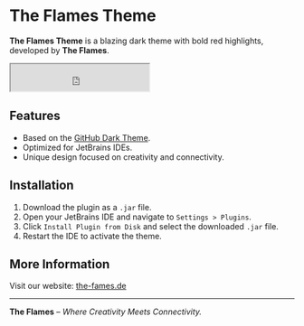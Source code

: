 # The Flames Theme

**The Flames Theme** is a blazing dark theme with bold red highlights, developed by **The Flames**.

<iframe width="245px" height="48px" src="https://plugins.jetbrains.com/embeddable/install/27052"></iframe>

## Features
- Based on the [GitHub Dark Theme](https://plugins.jetbrains.com/plugin/19291-github-dark-theme).
- Optimized for JetBrains IDEs.
- Unique design focused on creativity and connectivity.

## Installation
1. Download the plugin as a `.jar` file.
2. Open your JetBrains IDE and navigate to `Settings > Plugins`.
3. Click `Install Plugin from Disk` and select the downloaded `.jar` file.
4. Restart the IDE to activate the theme.

## More Information
Visit our website: [the-fames.de](https://the-fames.de)

---

**The Flames** – *Where Creativity Meets Connectivity.*
